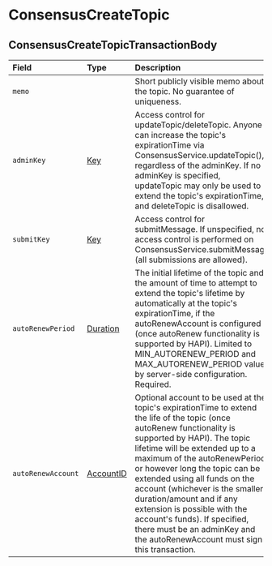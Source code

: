 # ConsensusCreateTopic

## ConsensusCreateTopicTransactionBody

| Field | Type | Description |
| :--- | :--- | :--- |
| `memo` |  | Short publicly visible memo about the topic. No guarantee of uniqueness. |
| `adminKey` | [Key](../basic-types/key.md) | Access control for updateTopic/deleteTopic. Anyone can increase the topic's expirationTime via ConsensusService.updateTopic\(\), regardless of the adminKey. If no adminKey is specified, updateTopic may only be used to extend the topic's expirationTime, and deleteTopic is disallowed. |
| `submitKey` | [Key](../basic-types/key.md) | Access control for submitMessage. If unspecified, no access control is performed on ConsensusService.submitMessage \(all submissions are allowed\). |
| `autoRenewPeriod` | [Duration](../miscellaneous/duration.md) | The initial lifetime of the topic and the amount of time to attempt to extend the topic's lifetime by automatically at the topic's expirationTime, if the autoRenewAccount is configured \(once autoRenew functionality is supported by HAPI\). Limited to MIN\_AUTORENEW\_PERIOD and MAX\_AUTORENEW\_PERIOD value by server-side configuration. Required. |
| `autoRenewAccount` | [AccountID](../basic-types/accountid.md) | Optional account to be used at the topic's expirationTime to extend the life of the topic \(once autoRenew functionality is supported by HAPI\). The topic lifetime will be extended up to a maximum of the autoRenewPeriod or however long the topic can be extended using all funds on the account \(whichever is the smaller duration/amount and if any extension is possible with the account's funds\). If specified, there must be an adminKey and the autoRenewAccount must sign this transaction. |

